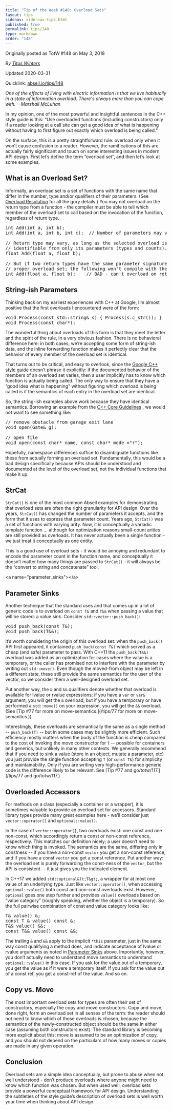 ```yaml
---
title: "Tip of the Week #148: Overload Sets"
layout: tips
sidenav: side-nav-tips.html
published: true
permalink: tips/148
type: markdown
order: "148"
---
```


Originally posted as TotW #148 on May 3, 2018

*By [Titus Winters](mailto:titus@google.com)*

Updated 2020-03-31

Quicklink: [abseil.io/tips/148](https://abseil.io/tips/148)


*One of the effects of living with electric information is that we live
habitually in a state of information overload. There's always more than you can
cope with. --Marshall McLuhan*

In my opinion, one of the most powerful and insightful sentences in the C++
style guide is this: “Use overloaded functions (including constructors) only if
a reader looking at a call site can get a good idea of what is happening without
having to first figure out exactly which overload is being called.”

On the surface, this is a pretty straightforward rule: overload only when it
won’t cause confusion to a reader. However, the ramifications of this are
actually fairly significant and touch on some interesting issues in modern API
design. First let’s define the term “overload set”, and then let’s look at some
examples.

## What is an Overload Set?

Informally, an overload set is a set of functions with the same name that differ
in the number, type and/or qualifiers of their parameters. (See
[Overload Resolution](http://en.cppreference.com/w/cpp/language/overload_resolution)
for all the gory details.) You may not overload on the return type from a
function - the compiler must be able to tell which member of the overload set to
call based on the invocation of the function, regardless of return type.

<pre class="prettyprint lang-cpp code">
int Add(int a, int b);
int Add(int a, int b, int c);  // Number of parameters may vary

// Return type may vary, as long as the selected overload is uniquely
// identifiable from only its parameters (types and counts).
float Add(float a, float b);

// But if two return types have the same parameter signature, they can't form a
// proper overload set; the following won't compile with the above overloads.
int Add(float a, float b);    // BAD - can't overload on return type
</pre>

## String-ish Parameters

Thinking back on my earliest experiences with C++ at Google, I’m almost positive
that the first overloads I encountered were of the form:

<pre class="prettyprint lang-cpp code">
void Process(const std::string& s) { Process(s.c_str()); }
void Process(const char*);
</pre>

The wonderful thing about overloads of this form is that they meet the letter
and the spirit of the rule, in a very obvious fashion. There is no behavioral
difference here: in both cases, we’re accepting some form of string-ish data,
and the inline forwarding function makes it perfectly clear that the behavior of
every member of the overload set is identical.

That turns out to be critical, and easy to overlook, since the
[Google C++ style guide](https://google.github.io/styleguide/cppguide.html#Function_Overloading)
doesn’t phrase it explicitly: if the documented behavior of the members of an
overload set varies, then a user implicitly has to know which function is
actually being called. The only way to ensure that they have a “good idea what
is happening” without figuring which overload is being called is if the
semantics of each entry in the overload set are identical.

So, the string-ish examples above work because they have identical semantics.
Borrowing an example from the
[C++ Core Guidelines](https://isocpp.github.io/CppCoreGuidelines/CppCoreGuidelines#c163-overload-only-for-operations-that-are-roughly-equivalent)
, we would not want to see something like:

<pre class="prettyprint lang-cpp bad-code">
// remove obstacle from garage exit lane
void open(Gate& g);

// open file
void open(const char* name, const char* mode ="r");
</pre>

Hopefully, namespace differences suffice to disambiguate functions like these
from actually forming an overload set. Fundamentally, this would be a bad design
specifically because APIs should be understood and documented at the level of
the overload set, not the individual functions that make it up.

## StrCat

`StrCat()` is one of the most common Abseil examples for demonstrating that
overload sets are often the right granularity for API design. Over the years,
`StrCat()` has changed the number of parameters it accepts, and the form that it
uses to express that parameter count. Years ago, `StrCat()` was a set of
functions with varying arity. Now, it is conceptually a variadic template
function ... although for optimization reasons small-count arities are still
provided as overloads. It has never actually been a single function - we just
treat it conceptually as one entity.

This is a good use of overload sets - it would be annoying and redundant to
encode the parameter count in the function name, and conceptually it doesn’t
matter how many things are passed to `StrCat()` - it will always be the “convert
to string and concatenate” tool.

<a name="parameter_sinks"&gt;</a&gt;
## Parameter Sinks

Another technique that the standard uses and that comes up in a lot of generic
code is to overload on `const T&` and `T&&` when passing a value that will be
stored: a value sink. Consider `std::vector::push_back()`:

<pre class="prettyprint lang-cpp code">
void push_back(const T&);
void push_back(T&&);
</pre>

It’s worth considering the origin of this overload set: when the `push_back()`
API first appeared, it contained `push_back(const T&)` which served as a cheap
(and safe) parameter to pass. With C++11 the `push_back(T&&)` overload was added
as an optimization for cases where the value is a temporary, or the caller has
promised not to interfere with the parameter by writing out `std::move()`. Even
though the moved-from object may be left in a different state, these still
provide the same semantics for the user of the vector, so we consider them a
well-designed overload set.

Put another way, the `&` and `&&` qualifiers denote whether that overload is
available for lvalue or rvalue expressions; if you have a `var` or `var&`
argument, you will get the `&` overload, but if you have a temporary or have
performed a `std::move()` on your expression, you will get the `&&` overload.
(See
[Tip #77 for more on move-semantics.](/tips/77 for more on move-semantics.))

Interestingly, these overloads are semantically the same as a single method --
`push_back(T)` -- but in some cases may be slightly more efficient. Such
efficiency mostly matters when the body of the function is cheap compared to the
cost of invoking the move constructor for `T` -- possible for containers and
generics, but unlikely in many other contexts. We generally recommend that if
you need to sink a value (store in an object, mutate a parameter, etc) you just
provide the single function accepting `T` (or `const T&`) for simplicity and
maintainability. Only if you are writing very high-performance generic code is
the difference likely to be relevant. See
[Tip #77 and go/totw/117.](/tips/77 and go/totw/117.)

## Overloaded Accessors

For methods on a class (especially a container or a wrapper), it is sometimes
valuable to provide an overload set for accessors. Standard library types
provide many great examples here - we’ll consider just `vector::operator[]` and
`optional::value()`.

In the case of `vector::operator[]`, two overloads exist: one const and one
non-const, which accordingly return a const or non-const reference,
respectively. This matches our definition nicely; a user doesn’t need to know
which thing is invoked. The semantics are the same, differing only in
constness -- if you have a non-const `vector` you get a non-const reference, and
if you have a const `vector` you get a const reference. Put another way: the
overload set is purely forwarding the const-ness of the `vector`, but the API is
consistent -- it just gives you the indicated element.

In C++17 we added `std::optional&lt;T&gt;`, a wrapper for at most one value of an
underlying type. Just like `vector::operator[]`, when accessing
`optional::value()` both const and non-const overloads exist. However,
`optional` goes one step further and provides `value()` overloads based on
“value category” (roughly speaking, whether the object is a temporary). So the
full pairwise combination of const and value category looks like:

<pre class="prettyprint lang-cpp code">
T& value() &;
const T & value() const &;
T&& value() &&;
const T&& value() const &&;
</pre>

The trailing `&` and `&&` apply to the implicit `*this` parameter, just in the
same way const qualifying a method does, and indicate acceptance of lvalue or
rvalue arguments as noted in [Parameter Sinks](#parameter_sinks) above.
Importantly, however, you don’t actually need to understand move semantics to
understand `optional::value()` in this case. If you ask for the value out of a
temporary, you get the value as if it were a temporary itself. If you ask for
the value out of a const ref, you get a const-ref of the value. And so on.

## Copy vs. Move

The most important overload sets for types are often their set of constructors,
especially the copy and move constructors. Copy and move, done right, form an
overload set in all senses of the term: the reader should not need to know which
of those overloads is chosen, because the semantics of the newly-constructed
object should be the same in either case (assuming both constructors exist). The
standard library is becoming more explicit about this: move is assumed to be an
optimization of copy, and you should not depend on the particulars of how many
moves or copies are made in any given operation.

## Conclusion

Overload sets are a simple idea conceptually, but prone to abuse when not well
understood - don’t produce overloads where anyone might need to know which
function was chosen. But when used well, overload sets provide a powerful
conceptual framework for API design. Understanding the subtleties of the style
guide’s description of overload sets is well worth your time when thinking about
API design.
